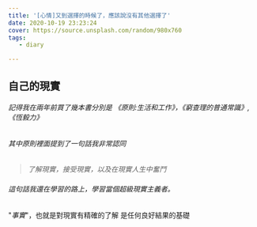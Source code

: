 ```yaml
---
title: '[心情]又到選擇的時候了，應該說沒有其他選擇了'
date: 2020-10-19 23:23:24
cover: https://source.unsplash.com/random/980x760
tags:
   - diary

---
```


## 自己的現實

###### 記得我在兩年前買了幾本書分別是 《*原則:生活和工作*》，《*窮查理的普通常識*》,《*恆毅力*》

###### 其中原則裡面提到了一句話我非常認同

> *了解現實，接受現實，以及在現實人生中奮鬥*

###### 這句話我還在學習的路上，學習當個超級現實主義者。

 "*事實*"，也就是對現實有精確的了解 是任何良好結果的基礎
